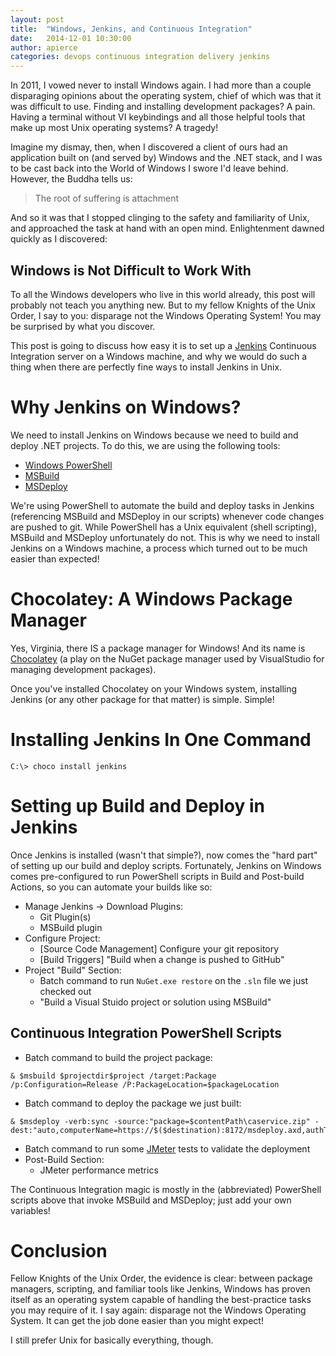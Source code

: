 ```yaml
---
layout: post
title:  "Windows, Jenkins, and Continuous Integration"
date:   2014-12-01 10:30:00
author: apierce
categories: devops continuous integration delivery jenkins
---
```


In 2011, I vowed never to install Windows again. I had more than a couple
disparaging opinions about the operating system, chief of which was that it was
difficult to use. Finding and installing development packages? A pain. Having a
terminal without VI keybindings and all those helpful tools that make up most
Unix operating systems? A tragedy!

Imagine my dismay, then, when I discovered a client of ours had an application
built on (and served by) Windows and the .NET stack, and I was to be cast back
into the World of Windows I swore I'd leave behind. However, the Buddha tells
us:

> The root of suffering is attachment

And so it was that I stopped clinging to the safety and familiarity of Unix,
and approached the task at hand with an open mind. Enlightenment dawned quickly
as I discovered:

## Windows is Not Difficult to Work With

To all the Windows developers who live in this world already, this post will
probably not teach you anything new. But to my fellow Knights of the Unix Order,
I say to you: disparage not the Windows Operating System! You may be surprised
by what you discover.

This post is going to discuss how easy it is to set up a [Jenkins](http://jenkins-ci.org/)
Continuous Integration server on a Windows machine, and why we would do such a
thing when there are perfectly fine ways to install Jenkins in Unix.

# Why Jenkins on Windows?
We need to install Jenkins on Windows because we need to build and deploy .NET
projects. To do this, we are using the following tools:

+ [Windows PowerShell](http://en.wikipedia.org/wiki/Windows_PowerShell)
+ [MSBuild](http://msdn.microsoft.com/en-us/library/wea2sca5%28v=vs.90%29.aspx)
+ [MSDeploy](http://www.iis.net/downloads/microsoft/web-deploy)

We're using PowerShell to automate the build and deploy tasks in Jenkins
(referencing MSBuild and MSDeploy in our scripts) whenever code changes are
pushed to git. While PowerShell has a Unix equivalent (shell scripting),
MSBuild and MSDeploy unfortunately do not. This is why we need to install
Jenkins on a Windows machine, a process which turned out to be much easier
than expected!

# Chocolatey: A Windows Package Manager
Yes, Virginia, there IS a package manager for Windows! And its name is
[Chocolatey](https://chocolatey.org/) (a play on the NuGet package manager used
by VisualStudio for managing development packages).

Once you've installed Chocolatey on your Windows system, installing Jenkins
(or any other package for that matter) is simple. Simple!

# Installing Jenkins In One Command
```
C:\> choco install jenkins
```

# Setting up Build and Deploy in Jenkins
Once Jenkins is installed (wasn't that simple?), now comes the "hard part" of
setting up our build and deploy scripts. Fortunately, Jenkins on Windows comes
pre-configured to run PowerShell scripts in Build and Post-build Actions, so
you can automate your builds like so:

+ Manage Jenkins -> Download Plugins:
    - Git Plugin(s)
    - MSBuild plugin
+ Configure Project:
    - [Source Code Management] Configure your git repository
    - [Build Triggers] "Build when a change is pushed to GitHub"
+ Project "Build" Section:
    - Batch command to run `NuGet.exe restore` on the `.sln` file we just checked out
    - "Build a Visual Stuido project or solution using MSBuild"

## Continuous Integration PowerShell Scripts
+ Batch command to build the project package:

```
& $msbuild $projectdir$project /target:Package /p:Configuration=Release /P:PackageLocation=$packageLocation
```

+ Batch command to deploy the package we just built:

```
& $msdeploy -verb:sync -source:"package=$contentPath\caservice.zip" -dest:"auto,computerName=https://$($destination):8172/msdeploy.axd,authType=Basic,userName=$username,password='$password'"
```

+ Batch command to run some [JMeter](http://jmeter.apache.org/) tests to validate the deployment
+ Post-Build Section:
    - JMeter performance metrics

The Continuous Integration magic is mostly in the (abbreviated) PowerShell
scripts above that invoke MSBuild and MSDeploy; just add your own variables!

# Conclusion
Fellow Knights of the Unix Order, the evidence is clear: between package managers,
scripting, and familiar tools like Jenkins, Windows has proven itself as an
operating system capable of handling the best-practice tasks you may require of
it. I say again: disparage not the Windows Operating System. It can get the job
done easier than you might expect!

<span style='font size:"0.2em";'>I still prefer Unix for basically everything, though.</span>
